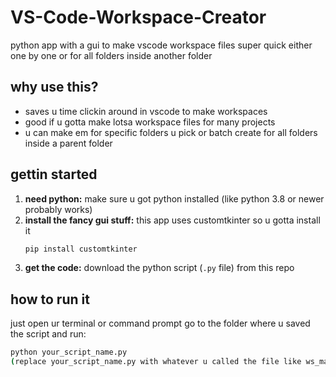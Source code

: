 # VS-Code-Workspace-Creator
python app with a gui to make vscode workspace files super quick either one by one or for all folders inside another folder

## why use this?

* saves u time clickin around in vscode to make workspaces
* good if u gotta make lotsa workspace files for many projects
* u can make em for specific folders u pick or batch create for all folders inside a parent folder

## gettin started

1.  **need python:** make sure u got python installed (like python 3.8 or newer probably works)
2.  **install the fancy gui stuff:** this app uses customtkinter so u gotta install it
    ```bash
    pip install customtkinter
    ```
3.  **get the code:** download the python script (`.py` file) from this repo

## how to run it

just open ur terminal or command prompt go to the folder where u saved the script and run:

```bash
python your_script_name.py
(replace your_script_name.py with whatever u called the file like ws_maker_app.py or somethin)how to use the appits pretty simple:Add Folder to List: click this pick a folder adds it to the white box listRemove Selected: click a folder in the list then click this removes itClear List: removes everything from the listCreate in Subfolders...: click this pick a parent folder itll find all folders directly inside that parent and make a workspace file in each of themCreate Workspaces for Folders in List: click this big button at the bottom itll make a workspace file inside each folder u added to the listLog Box: the box at the bottom shows u whats happenin successes
```
